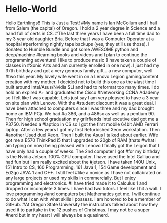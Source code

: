 # Hello-World
Hello Earthlings!! This is Just a Test!
#My name is Ian McCollum and I hail from Salem (the capital) of Oregon. I hold a 2 year degree in Science and a hand full of certs in CS.
#The last three years I have been a full time dad to my 3 year old daughter Bria. Before that I was a Computer Operator at a hospital
#performing nightly tape backups (yes, they still use those). I donated to Humble Bundle and got some AWESOME python and deep/machine
#learning books and videos and I plan to continue the programming adventure! I like to produce music (I have taken a couple of classes in 
#Sonic Arts and am currently enrolled in one now). I just had my 37th birthday and got a very genrous family gift... a new computer, well 
#two this year. My lovely wife went in on a Lenovo Legion gaming/content creation with my mother. I decided not to build this one as the
#last time I built around Intel/Asus/Nvidia SLI and had to reformat too many times. I do hold an expired A+ and graduated the Cisco 
#Networking CCNA Adademy so I felt like I was capable. Lets just say I am very pleased to have a 3 year on site plan with Lenovo. With the 
#student discount it was a great deal. I have been attached to computers since I was three and my dad brought home an IBM PCjr. We had
#a 386, and a 486sx as well as a pentium 90. Then for high school graduation my grilrfiends Intel excutive dad got me a P3750. Needed a #laptiop in CS so I got the first mobile 64bit AMD Ferrari laptop. After a few years I got my first Refurbished Xeon workstation. Then #another Used duel Xeon. Then I built the Asus I talked about earlier. Wife got me a E570 ThinkPad i5 that I upgraded to 20gb of RAM (thats #what i am typing on now) being pleased with Lenovo I finally got the Leigon that I have only had a couple of weeks. The 2nd computer I got #for my birthday is the Nvidia Jetson. 100% GPU computer. I have used the Intel Galliao and had fun but I am really excited about the #jetson. I have taken 140U Unix, 151 Intro to CS, 160 Programming, 161 Java 1, 154 Game development and Ed2go JAVA 1 and C++. I still feel #like a novice as I have not collabrated on any large projects or used my skills in commercially. But I enjoy programming and electronics. #I have tried made it to Calculus 1 and dropped or incomplete 3 times. I have had two tutors. I feel like I hit a wall. I love programming #and computers but Mathematics get me. I will continue to do what I can with what skills I possess. I am honored to be a member of GitHub. #At Oregon State University the instructors talked about how they used it to parttake in the 12 pushes of Christmas. I may not be a super #nerd but in my heart I will always be a quasinerd.
